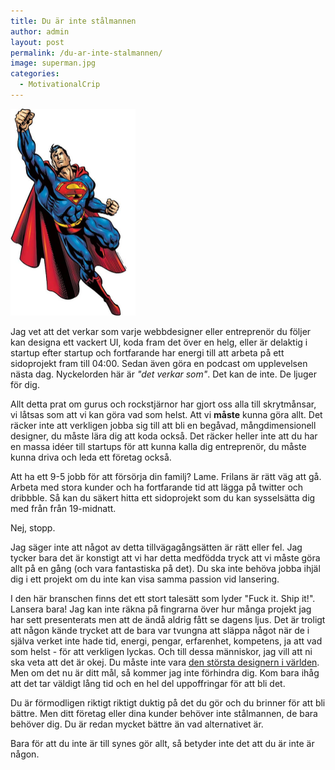 ```yaml
---
title: Du är inte stålmannen
author: admin
layout: post
permalink: /du-ar-inte-stalmannen/
image: superman.jpg
categories:
  - MotivationalCrip
---
```


<img src="../images/superman.jpg" width="200" height="auto" class="alignright" />

Jag vet att det verkar som varje webbdesigner eller entreprenör du följer kan designa ett vackert UI, koda fram det över en helg, eller är delaktig i startup efter startup och fortfarande har energi till att arbeta på ett sidoprojekt fram till 04:00. Sedan även göra en podcast om upplevelsen nästa dag. Nyckelorden här är _"det verkar som"_. Det kan de inte. De ljuger för dig.

Allt detta prat om gurus och rockstjärnor har gjort oss alla till skrytmånsar, vi låtsas som att vi kan göra vad som helst. Att vi **måste** kunna göra allt. Det räcker inte att verkligen jobba sig till att bli en begåvad, mångdimensionell designer, du måste lära dig att koda också. Det räcker heller inte att du har en massa idéer till startups för att kunna kalla dig entreprenör, du måste kunna driva och leda ett företag också.

Att ha ett 9-5 jobb för att försörja din familj? Lame. Frilans är rätt väg att gå. Arbeta med stora kunder och ha fortfarande tid att lägga på twitter och dribbble. Så kan du säkert hitta ett sidoprojekt som du kan sysselsätta dig med från från 19-midnatt.

Nej, stopp.

Jag säger inte att något av detta tillvägagångsätten är rätt eller fel. Jag tycker bara det är konstigt att vi har detta medfödda tryck att vi måste göra allt på en gång (och vara fantastiska på det). Du ska inte behöva jobba ihjäl dig i ett projekt om du inte kan visa samma passion vid lansering.

I den här branschen finns det ett stort talesätt som lyder "Fuck it. Ship it!". Lansera bara! Jag kan inte räkna på fingrarna över hur många projekt jag har sett presenterats men att de ändå aldrig fått se dagens ljus. Det är troligt att någon kände trycket att de bara var tvungna att släppa något när de i själva verket inte hade tid, energi, pengar, erfarenhet, kompetens, ja att vad som helst - för att verkligen lyckas. Och till dessa människor, jag vill att ni ska veta att det är okej. Du måste inte vara [den största designern i världen][1]. Men om det nu är ditt mål, så kommer jag inte förhindra dig. Kom bara ihåg att det tar väldigt lång tid och en hel del uppoffringar för att bli det.

Du är förmodligen riktigt riktigt duktig på det du gör och du brinner för att bli bättre. Men ditt företag eller dina kunder behöver inte stålmannen, de bara behöver dig. Du är redan mycket bättre än vad alternativet är.

Bara för att du inte är till synes gör allt, så betyder inte det att du är inte är någon.

[1]: http://www.apple.com/pr/bios/jonathan-ive.html
